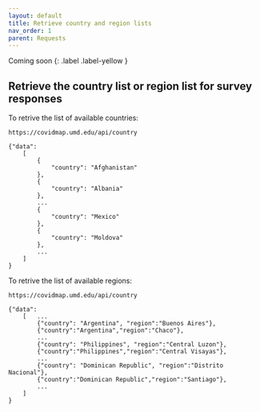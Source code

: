 ```yaml
---
layout: default
title: Retrieve country and region lists
nav_order: 1
parent: Requests
---
```

Coming soon
{: .label .label-yellow }

## Retrieve the country list or region list for survey responses
To retrive the list of available countries:

`https://covidmap.umd.edu/api/country`

```
{"data":
	[
		{
			"country": "Afghanistan"
		},
		{
			"country": "Albania"
		},
		...
		{
			"country": "Mexico"
		},
		{
			"country": "Moldova"
		},
		...
	]
}
```

To retrive the list of available regions:

`https://covidmap.umd.edu/api/country`

```
{"data":
	[	...
		{"country": "Argentina", "region":"Buenos Aires"},
		{"country":"Argentina","region":"Chaco"},
		...
		{"country": "Philippines", "region":"Central Luzon"},
		{"country":"Philippines","region":"Central Visayas"},
		...
		{"country": "Dominican Republic", "region":"Distrito Nacional"},
		{"country":"Dominican Republic","region":"Santiago"},
		...
	]
}
```